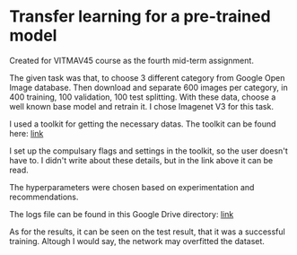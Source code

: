 # Transfer learning for a pre-trained model 

Created for VITMAV45 course as the fourth mid-term assignment.

The given task was that, to choose 3 different category from Google Open Image database. Then download and separate 600 images per category, in 400 training, 100 validation, 100 test splitting. With these data, choose a well known base model and retrain it. I chose Imagenet V3 for this task.

I used a toolkit for getting the necessary datas. The toolkit can be found here: [link](https://github.com/EscVM/OIDv4_ToolKit)

I set up the compulsary flags and settings in the toolkit, so the user doesn't have to. I didn't write about these details, but in the link above it can be read.

The hyperparameters were chosen based on experimentation and recommendations.

The logs file can be found in this Google Drive directory: [link](https://drive.google.com/drive/folders/1UGNP5xxmJBi1rSNGhlgMMS6hZDYlBaob?usp=sharing)

As for the results, it can be seen on the test result, that it was a successful training. Altough I would say, the network may overfitted the dataset.
